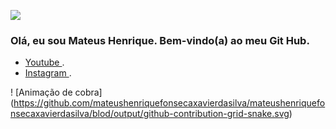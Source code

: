 ![](https://github-readme-stats.vercel.app/api?username=mateushenriquefonsecaxavierdasilva&show_icons=true&theme=dracula&include_all_commits=true&count_private=true)
### Olá, eu sou Mateus Henrique. Bem-vindo(a) ao meu Git Hub.  
- [ Youtube ](https://www.youtube.com/channel/UClAIWVdFVyuP6H3DwXmFy_g).
- [ Instagram ](https://www.instagram.com/mateus.henrique.10/).

 ! [Animação de cobra]  (https://github.com/mateushenriquefonsecaxavierdasilva/mateushenriquefonsecaxavierdasilva/blod/output/github-contribution-grid-snake.svg)

</div>
